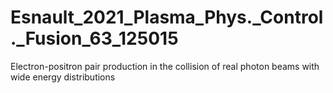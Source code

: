 # Esnault_2021_Plasma_Phys._Control._Fusion_63_125015
Electron-positron pair production in the collision of real photon beams with wide energy distributions
